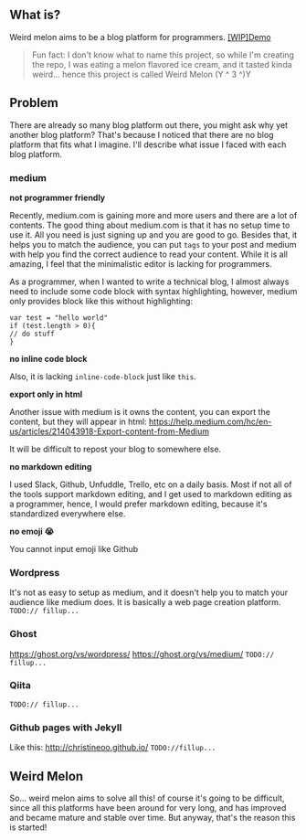 ## What is?

Weird melon aims to be a blog platform for programmers.
[[WIP]Demo](https://weird-melon.firebaseapp.com)
> Fun fact: I don't know what to name this project, so while I'm creating the repo, I was eating a melon flavored ice cream, and it tasted kinda weird... hence this project is called Weird Melon (Y ^ 3 ^)Y

## Problem

There are already so many blog platform out there, you might ask why yet another blog platform? That's because I noticed that there are no blog platform that fits what I imagine. I'll describe what issue I faced with each blog platform.

### medium

**not programmer friendly**

Recently, medium.com is gaining more and more users and there are a lot of contents. The good thing about medium.com is that it has no setup time to use it. All you need is just signing up and you are good to go. Besides that, it helps you to match the audience, you can put `tags` to your post and medium with help you find the correct audience to read your content. While it is all amazing, I feel that the minimalistic editor is lacking for programmers. 

As a programmer, when I wanted to write a technical blog, I almost always need to include some code block with syntax highlighting, however, medium only provides block like this without highlighting:

```
var test = "hello world"
if (test.length > 0){
// do stuff
}
```

**no inline code block**

Also, it is lacking `inline-code-block` just like `this`.

**export only in html**

Another issue with medium is it owns the content, you can export the content, but they will appear in html: https://help.medium.com/hc/en-us/articles/214043918-Export-content-from-Medium

It will be difficult to repost your blog to somewhere else.

**no markdown editing**

I used Slack, Github, Unfuddle, Trello, etc on a daily basis. Most if not all of the tools support markdown editing, and I get used to markdown editing as a programmer, hence, I would prefer markdown editing, because it's standardized everywhere else.

**no emoji :sob:**

You cannot input emoji like Github

### Wordpress
It's not as easy to setup as medium, and it doesn't help you to match your audience like medium does. It is basically a web page creation platform. 
`TODO:// fillup...`

### Ghost
https://ghost.org/vs/wordpress/
https://ghost.org/vs/medium/
`TODO:// fillup...`

### Qiita
`TODO:// fillup...`

### Github pages with Jekyll
Like this: http://christineoo.github.io/
`TODO://fillup...`

## Weird Melon
So... weird melon aims to solve all this! of course it's going to be difficult, since all this platforms have been around for very long, and has improved and became mature and stable over time. But anyway, that's the reason this is started!
